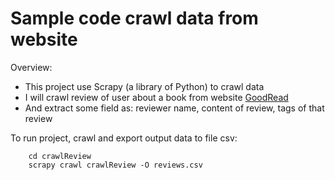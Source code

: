 # Sample code crawl data from website
Overview: 
- This project use Scrapy (a library of Python) to crawl data  
- I will crawl review of user about a book from website [GoodRead](www.google.com)   
- And extract some field as: reviewer name, content of review, tags of that review

To run project, crawl and export output data to file csv:  
```
    cd crawlReview
    scrapy crawl crawlReview -O reviews.csv
```